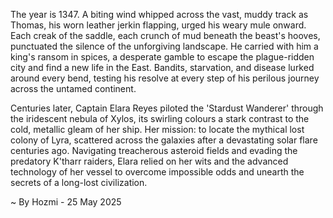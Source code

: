 
The year is 1347.  A biting wind whipped across the vast, muddy track as Thomas, his worn leather jerkin flapping, urged his weary mule onward.  Each creak of the saddle, each crunch of mud beneath the beast's hooves, punctuated the silence of the unforgiving landscape.  He carried with him a king's ransom in spices, a desperate gamble to escape the plague-ridden city and find a new life in the East.  Bandits, starvation, and disease lurked around every bend, testing his resolve at every step of his perilous journey across the untamed continent.


Centuries later,  Captain Elara Reyes piloted the 'Stardust Wanderer' through the iridescent nebula of Xylos, its swirling colours a stark contrast to the cold, metallic gleam of her ship.  Her mission: to locate the mythical lost colony of Lyra, scattered across the galaxies after a devastating solar flare centuries ago. Navigating treacherous asteroid fields and evading the predatory K'tharr raiders, Elara relied on her wits and the advanced technology of her vessel to overcome impossible odds and unearth the secrets of a long-lost civilization.

~ By Hozmi - 25 May 2025
